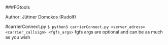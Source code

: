 ###FGtools

Author: Jüttner Domokos (Rudolf)

#carrierConnect.py
`$ python3 carrierConnect.py <server_adress> <carrier_callsign> <fgfs_args>`
fgfs args are optional and can be as much as you wish


